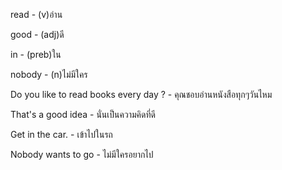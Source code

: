 read - (v)อ่าน

good - (adj)ดี

in - (preb)ใน

nobody - (n)ไม่มีใคร

Do you like to read books every day ? - คุณชอบอ่านหนังสือทุกๆวันไหม

That's a good idea - นั่นเป็นความคิดที่ดี

Get in the car. - เข้าไปในรถ

Nobody wants to go - ไม่มีใครอยากไป
